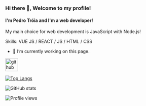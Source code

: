 ### Hi there 👋, Welcome to my profile!
#### I'm Pedro Tróia and I'm a web developer!

My main choice for web development is JavaScript with Node.js!

Skills: VUE JS / REACT / JS / HTML / CSS

- 🔭 I’m currently working on this page. 


[<img src='https://cdn.jsdelivr.net/npm/simple-icons@3.0.1/icons/github.svg' alt='github' height='40'>](https://github.com/XxTroiaxX)  

[![Top Langs](https://github-readme-stats.vercel.app/api/top-langs/?username=XxTroiaxX)](https://github.com/anuraghazra/github-readme-stats)

![GitHub stats](https://github-readme-stats.vercel.app/api?username=XxTroiaxX&show_icons=true)  

![Profile views](https://gpvc.arturio.dev/XxTroiaxX)  
